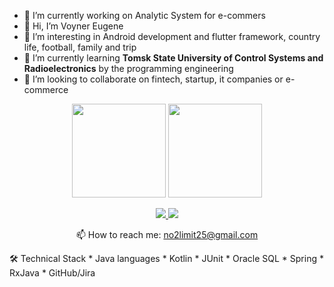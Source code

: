 - 🔭 I’m currently working on Analytic System for e-commers
- 👋 Hi, I’m Voyner Eugene
- 👀 I’m interesting in Android development and flutter framework, country life, football, family and trip
- 🌱 I’m currently learning <b>Tomsk State University of Control Systems and Radioelectronics</b> by the programming engineering
- 💞️ I’m looking to collaborate on fintech, startup, it companies or e-commerce

<p align='center'>
   <a href="https://github-readme-stats.vercel.app/api?username=voynere&show_icons=true&count_private=true"><img
           height=150
           src="https://github-readme-stats.vercel.app/api?username=voynere&show_icons=true&count_private=true"/></a>
   <a href="https://github.com/voynere/github-readme-stats"><img height=150
                                                                  src="https://github-readme-stats.vercel.app/api/top-langs/?username=voynere&layout=compact"/></a>
</p>

<p align='center'>
   <a href="https://www.linkedin.com/in/voynere/">
       <img src="https://img.shields.io/badge/linkedin-%230077B5.svg?&style=for-the-badge&logo=linkedin&logoColor=white"/>
   </a>
   <a href="https://t.me/voynere">
       <img src="https://img.shields.io/badge/Telegram-2CA5E0?style=for-the-badge&logo=telegram&logoColor=white"/>
   </a>
<p align='center'>
   📫 How to reach me: <a href='mailto:no2limit25@gmail.com'>no2limit25@gmail.com</a>
</p>
🛠 Technical Stack
*   Java languages
*   Kotlin
*   JUnit
*   Oracle SQL
*   Spring
*   RxJava
*   GitHub/Jira
